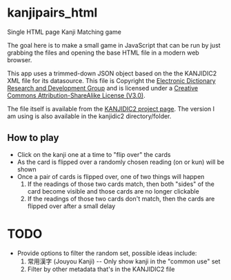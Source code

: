 # kanjipairs_html
Single HTML page Kanji Matching game

The goal here is to make a small game in JavaScript that can be run by just grabbing the files and opening the base HTML file in a modern web browser.

This app uses a trimmed-down JSON object based on the the KANJIDIC2 XML file for its datasource.
This file is Copyright the [Electronic Dictionary Research and Development Group](http://www.edrdg.org/edrdg/licence.html) and is licensed under a [Creative Commons Attribution-ShareAlike License (V3.0)](http://creativecommons.org/licenses/by-sa/3.0/).

The file itself is available from the [KANJIDIC2 project page](http://www.csse.monash.edu.au/~jwb/kanjidic2/).
The version I am using is also available in the kanjidic2 directory/folder.

## How to play
* Click on the kanji one at a time to "flip over" the cards
* As the card is flipped over a randomly chosen reading (on or kun) will be shown
* Once a pair of cards is flipped over, one of two things will happen
  1. If the readings of those two cards match, then both "sides" of the card become visible and those cards are no longer clickable
  2. If the readings of those two cards don't match, then the cards are flipped over after a small delay

# TODO
* Provide options to filter the random set, possible ideas include:
  1. 常用漢字 (Jouyou Kanji) -- Only show kanji in the "common use" set
  2. Filter by other metadata that's in the KANJIDIC2 file

